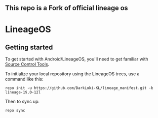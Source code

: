 ## This repo is a Fork of official lineage os ##

LineageOS
===========

Getting started
---------------

To get started with Android/LineageOS, you'll need to get familiar with [Source Control Tools](https://source.android.com/setup/develop).

To initialize your local repository using the LineageOS trees, use a command like this:
```
repo init -u https://github.com/DarkLoki-KL/lineage_manifest.git -b lineage-19.0-12l
```
Then to sync up:
```
repo sync
```
